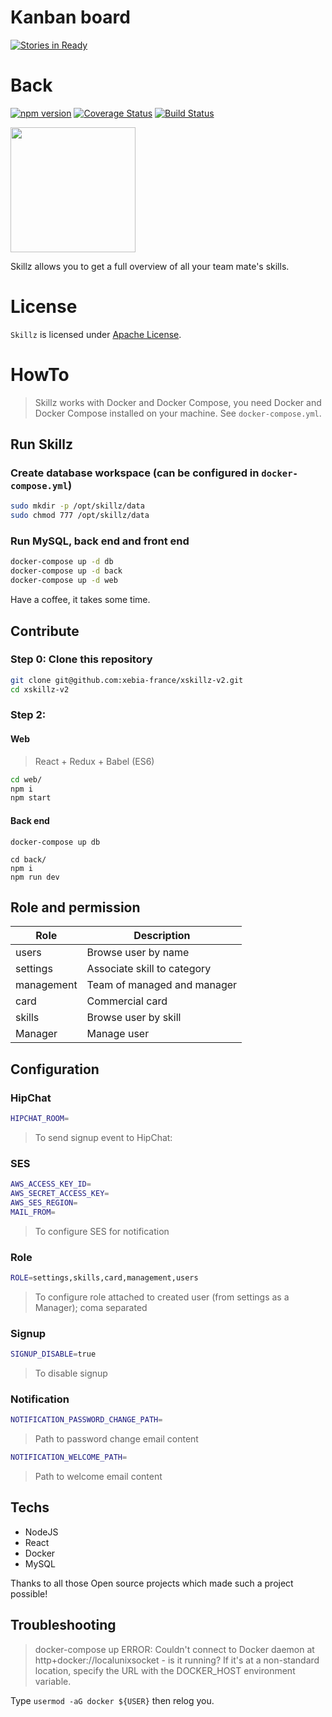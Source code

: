 # Kanban board

[![Stories in Ready](https://badge.waffle.io/xebia-france/xskillz-v2.png?label=ready&title=Ready)](https://waffle.io/xebia-france/xskillz-v2)

# Back

[![npm version](https://badge.fury.io/js/npm.svg)](https://badge.fury.io/js/npm) [![Coverage Status](https://coveralls.io/repos/github/xebia-france/xskillz-v2/badge.svg?branch=master)](https://coveralls.io/github/xebia-france/xskillz-v2?branch=master) [![Build Status](https://travis-ci.org/xebia-france/xskillz-v2.svg?branch=master)](https://travis-ci.org/xebia-france/xskillz-v2)

<img src="web/images/logo.png" height="200px"/>

Skillz allows you to get a full overview of all your team mate's skills.

# License

`Skillz` is licensed under [Apache License](http://www.apache.org/licenses/LICENSE-2.0).

# HowTo

> Skillz works with Docker and Docker Compose, you need Docker and Docker Compose installed on your machine. See `docker-compose.yml`.

## Run Skillz

### Create database workspace (can be configured in `docker-compose.yml`)

```bash
sudo mkdir -p /opt/skillz/data
sudo chmod 777 /opt/skillz/data
```

### Run MySQL, back end and front end

```bash
docker-compose up -d db
docker-compose up -d back
docker-compose up -d web
```

Have a coffee, it takes some time.

## Contribute

### Step 0: Clone this repository

```bash
git clone git@github.com:xebia-france/xskillz-v2.git
cd xskillz-v2
```

### Step 2:

#### Web

> React + Redux + Babel (ES6)

```bash
cd web/
npm i
npm start
```

#### Back end

```
docker-compose up db
```

```
cd back/
npm i
npm run dev
```

## Role and permission

|Role|Description|
|----|-----------|
|users|Browse user by name|
|settings|Associate skill to category|
|management|Team of managed and manager|
|card|Commercial card|
|skills|Browse user by skill|
|Manager|Manage user|

## Configuration

### HipChat

```bash
HIPCHAT_ROOM=
```

> To send signup event to HipChat:

### SES

```bash
AWS_ACCESS_KEY_ID=
AWS_SECRET_ACCESS_KEY=
AWS_SES_REGION=
MAIL_FROM=
```

> To configure SES for notification

### Role

```bash
ROLE=settings,skills,card,management,users
```

> To configure role attached to created user (from settings as a Manager); coma separated

### Signup

```bash
SIGNUP_DISABLE=true
```

> To disable signup

### Notification

```bash
NOTIFICATION_PASSWORD_CHANGE_PATH=
```

> Path to password change email content

```bash
NOTIFICATION_WELCOME_PATH=
```

> Path to welcome email content

## Techs

* NodeJS
* React
* Docker
* MySQL

Thanks to all those Open source projects which made such a project possible!

## Troubleshooting

>docker-compose up
>ERROR: Couldn't connect to Docker daemon at http+docker://localunixsocket - is it running?
>If it's at a non-standard location, specify the URL with the DOCKER_HOST environment variable.

Type `usermod -aG docker ${USER}` then relog you.
